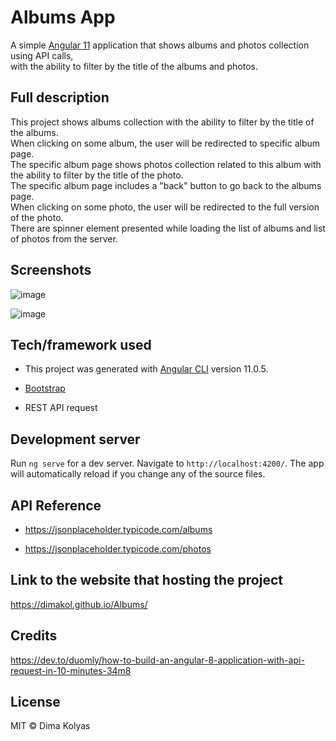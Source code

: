 # Albums App

A simple [Angular 11](https://angular.io/) application that shows albums and photos collection using API calls,</br>
with the ability to filter by the title of the albums and photos.

## Full description

This project shows albums collection with the ability to filter by the title of the albums. </br>
When clicking on some album, the user will be redirected to specific album page. </br>
The specific album page shows photos collection related to this album with the ability to filter by the title of the photo. </br>
The specific album page includes a "back" button to go back to the albums page. </br>
When clicking on some photo, the user will be redirected to the full version of the photo. </br>
There are spinner element presented while loading the list of albums and list of photos from the server.

## Screenshots

![image](layouts/albums-page.png?raw=true "Albums")

![image](layouts/photos-page.png?raw=true "Photos")

## Tech/framework used

- This project was generated with [Angular CLI](https://github.com/angular/angular-cli) version 11.0.5.

- [Bootstrap](https://getbootstrap.com/)

- REST API request

## Development server

Run `ng serve` for a dev server. Navigate to `http://localhost:4200/`. The app will automatically reload if you change any of the source files.

## API Reference

- https://jsonplaceholder.typicode.com/albums

- https://jsonplaceholder.typicode.com/photos

## Link to the website that hosting the project

https://dimakol.github.io/Albums/

## Credits

https://dev.to/duomly/how-to-build-an-angular-8-application-with-api-request-in-10-minutes-34m8

## License

MIT © Dima Kolyas
